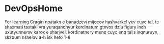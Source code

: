 # DevOpsHome
For learning
Cragiri npatakn e banadzevi mijocov hashvarkel yev cuyc tal, te shaxmati taxtaki vra yuraqanchyur kordinatum gtnvox dziu figury inch uxutyunnerov karox e sharjvel, kordinatnery menq cuyc enq talis inqnuruyn, skzbum nshelov a-h isk heto 1-8
